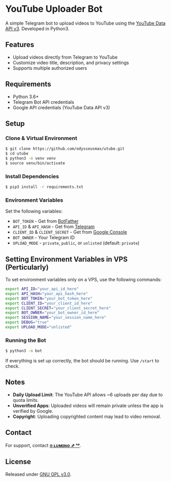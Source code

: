 # YouTube Uploader Bot

A simple Telegram bot to upload videos to YouTube using the [YouTube Data API v3](https://developers.google.com/youtube/v3/). Developed in Python3.

## Features
- Upload videos directly from Telegram to YouTube
- Customize video title, description, and privacy settings
- Supports multiple authorized users

## Requirements
- Python 3.6+
- Telegram Bot API credentials
- Google API credentials (YouTube Data API v3)

## Setup

### Clone & Virtual Environment
```bash
$ git clone https://github.com/odysseusmax/utube.git
$ cd utube
$ python3 -m venv venv
$ source venv/bin/activate
```

### Install Dependencies
```bash
$ pip3 install -r requirements.txt
```

### Environment Variables
Set the following variables:
- `BOT_TOKEN` - Get from [BotFather](https://tx.me/BotFather)
- `API_ID` & `API_HASH` - Get from [Telegram](https://my.telegram.org)
- `CLIENT_ID` & `CLIENT_SECRET` - Get from [Google Console](https://console.developers.google.com)
- `BOT_OWNER` - Your Telegram ID
- `UPLOAD_MODE` - `private`, `public`, or `unlisted` (default: `private`)

## Setting Environment Variables in VPS (Perticularly)
To set environment variables only on a VPS, use the following commands:
```bash
export API_ID="your_api_id_here"
export API_HASH="your_api_hash_here"
export BOT_TOKEN="your_bot_token_here"
export CLIENT_ID="your_client_id_here"
export CLIENT_SECRET="your_client_secret_here"
export BOT_OWNER="your_bot_owner_id_here"
export SESSION_NAME="your_session_name_here"
export DEBUG="true"
export UPLOAD_MODE="unlisted"
```

### Running the Bot
```bash
$ python3 -m bot
```

If everything is set up correctly, the bot should be running. Use `/start` to check.


## Notes
- **Daily Upload Limit**: The YouTube API allows ~6 uploads per day due to quota limits.
- **Unverified Apps**: Uploaded videos will remain private unless the app is verified by Google.
- **Copyright**: Uploading copyrighted content may lead to video removal.

## Contact
For support, contact **[๏ ʟᴜᴍɪɴᴏ ⇗ ˣᵖ](https://telegram.dog/itz_lumino)**.

## License
Released under [GNU GPL v3.0](LICENSE).



